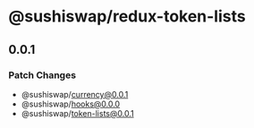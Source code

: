 # @sushiswap/redux-token-lists

## 0.0.1

### Patch Changes

- @sushiswap/currency@0.0.1
- @sushiswap/hooks@0.0.0
- @sushiswap/token-lists@0.0.1
